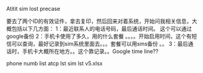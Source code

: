 Atitit sim lost precase 

要去了两个ID的有效证件，拿去复印，然后回来对着系统，开始问我相关信息，大概包括以下几方面：
1：最近联系人的电话号码，最后通话时间。  这个可以通过google备份
2：手机卡使用了多久，用的什么套餐  。。。。开始启用时间，这个有短信可以查询，最好记录到sim系统里面去。。。套餐可以用sms备份 。。
3：最后通话时，手机卡大概所在地方。。这个靠记录。。Google time line??


phone numb list atcp lst sim lst v5.xlsx
